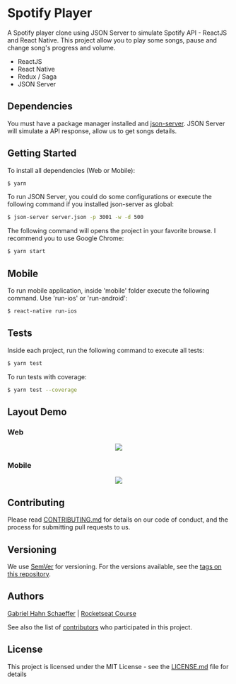 # Spotify Player

A Spotify player clone using JSON Server to simulate Spotify API - ReactJS and React Native.
This project allow you to play some songs, pause and change song's progress and volume.

- ReactJS
- React Native
- Redux / Saga
- JSON Server

## Dependencies

You must have a package manager installed and [json-server](https://www.npmjs.com/package/json-server). JSON Server will simulate a API response, allow us to get songs details.

## Getting Started

To install all dependencies (Web or Mobile): 

```sh
$ yarn
```

To run JSON Server, you could do some configurations or execute the following command if you installed json-server as global:

```sh
$ json-server server.json -p 3001 -w -d 500
```

The following command will opens the project in your favorite browse. I recommend you to use Google Chrome:

```sh
$ yarn start
```

## Mobile

To run mobile application, inside 'mobile' folder execute the following command. Use 'run-ios' or 'run-android':

```sh
$ react-native run-ios
```

## Tests

Inside each project, run the following command to execute all tests:

```sh
$ yarn test
```

To run tests with coverage:

```sh
$ yarn test --coverage
```

## Layout Demo

### Web
<p align="center">
    <img src="https://media.giphy.com/media/LMoJcA5vhUMXamMKMq/giphy.gif">
</p>

### Mobile
<p align="center">
    <img src="https://media.giphy.com/media/gH8DddpbD6h4oVSpXU/giphy.gif">
</p>

## Contributing

Please read [CONTRIBUTING.md](https://gist.github.com/PurpleBooth/b24679402957c63ec426) for details on our code of conduct, and the process for submitting pull requests to us.

## Versioning

We use [SemVer](http://semver.org/) for versioning. For the versions available, see the [tags on this repository](https://github.com/gabriel-hahn/spotify-player-react-redux/tags).

## Authors

[Gabriel Hahn Schaeffer](https://github.com/gabriel-hahn/) | [Rocketseat Course](https://github.com/Rocketseat)

See also the list of [contributors](https://github.com/gabriel-hahn/spotify-player-react-redux/contributors) who participated in this project.

## License

This project is licensed under the MIT License - see the [LICENSE.md](LICENSE) file for details

